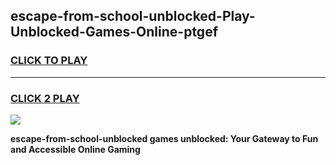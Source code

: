 
## escape-from-school-unblocked-Play-Unblocked-Games-Online-ptgef
<h3>
<a href="https://premium76.site?title=escape-from-school-unblocked&ref=25A">CLICK TO PLAY</a></h3>
<hr>

<h3>
<a href="https://premium76.site?title=escape-from-school-unblocked&ref=25A">CLICK 2 PLAY</a>
  
</h3>

<a href="https://premium76.site?title=escape-from-school-unblocked&ref=25A"><img src="https://clearcache.store/games.png"></a>


**escape-from-school-unblocked games unblocked: Your Gateway to Fun and Accessible Online Gaming**
